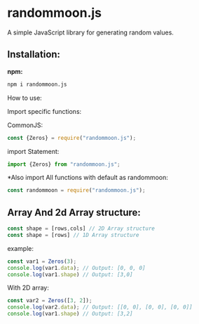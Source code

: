 # randommoon.js

A simple JavaScript library for generating random values.

## Installation:

**npm:**

```bash
npm i randommoon.js
```
How to use:

Import specific functions:

CommonJS:
```javascript
const {Zeros} = require("randommoon.js");
```
import Statement:

```javascript
import {Zeros} from "randommoon.js";
```
*Also import All functions with default as randommoon:
```javascript
const randommoon = require("randommoon.js");
```


## Array And 2d Array structure:
```javascript
const shape = [rows,cols] // 2D Array structure
const shape = [rows] // 1D Array structure
```
example:
```javascript
const var1 = Zeros(3); 
console.log(var1.data); // Output: [0, 0, 0]
console.log(var1.shape) // Output: [3,0]
```
With 2D array:
```javascript
const var2 = Zeros([3, 2]); 
console.log(var2.data); // Output: [[0, 0], [0, 0], [0, 0]]
console.log(var1.shape) // Output: [3,2]
```
